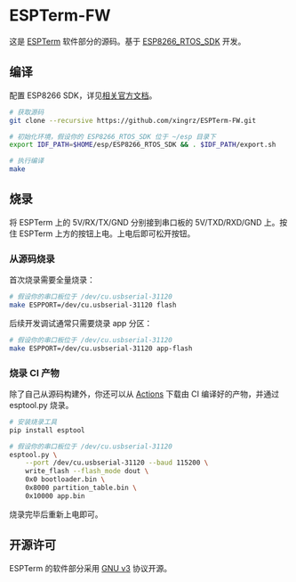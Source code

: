 ESPTerm-FW
==========

这是 [ESPTerm](https://github.com/xingrz/ESPTerm-PCB) 软件部分的源码。基于 [ESP8266_RTOS_SDK](https://github.com/espressif/ESP8266_RTOS_SDK) 开发。

## 编译

配置 ESP8266 SDK，详见[相关官方文档](https://docs.espressif.com/projects/esp8266-rtos-sdk/en/latest/get-started/index.html#setup-toolchain)。

```sh
# 获取源码
git clone --recursive https://github.com/xingrz/ESPTerm-FW.git

# 初始化环境，假设你的 ESP8266_RTOS_SDK 位于 ~/esp 目录下
export IDF_PATH=$HOME/esp/ESP8266_RTOS_SDK && . $IDF_PATH/export.sh

# 执行编译
make
```

## 烧录

将 ESPTerm 上的 5V/RX/TX/GND 分别接到串口板的 5V/TXD/RXD/GND 上。按住 ESPTerm 上方的按钮上电。上电后即可松开按钮。

### 从源码烧录

首次烧录需要全量烧录：

```sh
# 假设你的串口板位于 /dev/cu.usbserial-31120
make ESPPORT=/dev/cu.usbserial-31120 flash
```

后续开发调试通常只需要烧录 app 分区：

```sh
# 假设你的串口板位于 /dev/cu.usbserial-31120
make ESPPORT=/dev/cu.usbserial-31120 app-flash
```

### 烧录 CI 产物

除了自己从源码构建外，你还可以从 [Actions](https://github.com/xingrz/ESPTerm-FW/actions) 下载由 CI 编译好的产物，并通过 esptool.py 烧录。

```sh
# 安装烧录工具
pip install esptool

# 假设你的串口板位于 /dev/cu.usbserial-31120
esptool.py \
    --port /dev/cu.usbserial-31120 --baud 115200 \
    write_flash --flash_mode dout \
    0x0 bootloader.bin \
    0x8000 partition_table.bin \
    0x10000 app.bin
```

烧录完毕后重新上电即可。

## 开源许可

ESPTerm 的软件部分采用 [GNU v3](LICENSE) 协议开源。
